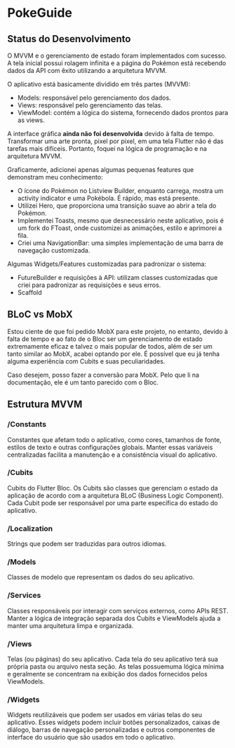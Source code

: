# PokeGuide

## Status do Desenvolvimento

O MVVM e o gerenciamento de estado foram implementados com sucesso. A tela inicial possui rolagem infinita e a página do Pokémon está recebendo dados da API com êxito utilizando a arquitetura MVVM.

O aplicativo está basicamente dividido em três partes (MVVM):

- Models: responsável pelo gerenciamento dos dados.
- Views: responsável pelo gerenciamento das telas.
- ViewModel: contém a lógica do sistema, fornecendo dados prontos para as views.


A interface gráfica **ainda não foi desenvolvida** devido à falta de tempo. Transformar uma arte pronta, pixel por pixel, em uma tela Flutter não é das tarefas mais difíceis. Portanto, foquei na lógica de programação e na arquitetura MVVM.

Graficamente, adicionei apenas algumas pequenas features que demonstram meu conhecimento:
- O ícone do Pokémon no Listview Builder, enquanto carrega, mostra um activity indicator e uma Pokébola. É rápido, mas está presente.
- Utilizei Hero, que proporciona uma transição suave ao abrir a tela do Pokémon.
- Implementei Toasts, mesmo que desnecessário neste aplicativo, pois é um fork do FToast, onde customizei as animações, estilo e aprimorei a fila.
- Criei uma NavigationBar: uma simples implementação de uma barra de navegação customizada.

Algumas Widgets/Features customizadas para padronizar o sistema:

- FutureBuilder e requisições à API: utilizam classes customizadas que criei para padronizar as requisições e seus erros.
- Scaffold

## BLoC vs MobX

Estou ciente de que foi pedido MobX para este projeto, no entanto, devido à falta de tempo e ao fato de o Bloc ser um gerenciamento de estado extremamente eficaz e talvez o mais popular de todos, além de ser um tanto similar ao MobX, acabei optando por ele. É possível que eu já tenha alguma experiência com Cubits e suas peculiaridades.

Caso desejem, posso fazer a conversão para MobX. Pelo que li na documentação, ele é um tanto parecido com o Bloc.

## Estrutura MVVM

### /Constants
Constantes que afetam todo o aplicativo, como cores, tamanhos de fonte, estilos de texto e outras configurações globais. Manter essas variáveis centralizadas facilita a manutenção e a consistência visual do aplicativo.

### /Cubits
Cubits do Flutter Bloc. Os Cubits são classes que gerenciam o estado da aplicação de acordo com a arquitetura BLoC (Business Logic Component). Cada Cubit pode ser responsável por uma parte específica do estado do aplicativo.

### /Localization
Strings que podem ser traduzidas para outros idiomas.

### /Models
Classes de modelo que representam os dados do seu aplicativo.

### /Services
Classes responsáveis por interagir com serviços externos, como APIs REST. Manter a lógica de integração separada dos Cubits e ViewModels ajuda a manter uma arquitetura limpa e organizada.

### /Views
Telas (ou páginas) do seu aplicativo. Cada tela do seu aplicativo terá sua própria pasta ou arquivo nesta seção. As telas possuemuma lógica mínima e geralmente se concentram na exibição dos dados fornecidos pelos ViewModels.

### /Widgets
Widgets reutilizáveis que podem ser usados em várias telas do seu aplicativo. Esses widgets podem incluir botões personalizados, caixas de diálogo, barras de navegação personalizadas e outros componentes de interface do usuário que são usados em todo o aplicativo.

